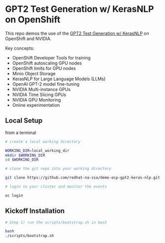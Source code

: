 # GPT2 Test Generation w/ KerasNLP on OpenShift

This repo demos the use of the [GPT2 Test Generation w/ KerasNLP](https://keras.io/examples/generative/gpt2_text_generation_with_kerasnlp/)
on OpenShift and NVIDIA.

Key concepts:
- OpenShift Developer Tools for training
- OpenShift autoscaling GPU nodes
- OpenShift limits for GPU nodes
- Minio Object Storage
- KerasNLP for Large Language Models (LLMs)
- OpenAI GPT-2 model fine-tuning
- NVIDIA Multi-instance GPUs
- NVIDIA Time Slicing GPUs
- NVIDIA GPU Monitoring
- Online experimentation

## Local Setup

from a terminal

```bash
# create a local working directory

WORKING_DIR=local_working_dir
mkdir $WORKING_DIR
cd $WORKING_DIR

# clone the git repo into your working directory

git clone https://github.com/redhat-na-ssa/demo-ocp-gpt2-keras-nlp.git

# login to your cluster and monitor the events

oc login
```

## Kickoff Installation
```bash
# Step 1) run the scripts/bootstrap.sh in bash

bash
./scripts/bootstrap.sh
```

